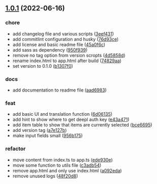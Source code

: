 ## [1.0.1](https://github.com/dasheck0/miro-board-translator/compare/c3adb547038728c70654e5c720c183ae45dda1c6...v1.0.1) (2022-06-16)


### chore

* add changelog file and various scripts ([3eef431](https://github.com/dasheck0/miro-board-translator/commit/3eef431fca4c2ccc0effc5880037daef2604f151))
* add commitlint configuration and husky ([76d93ce](https://github.com/dasheck0/miro-board-translator/commit/76d93ce64ffd32569882cbfda01b25cd60fc970b))
* add license and basic readme file ([45a0f6c](https://github.com/dasheck0/miro-board-translator/commit/45a0f6cddd70c9c6f639e014c82be22b3c5e9d87))
* add sass as dependency ([950f939](https://github.com/dasheck0/miro-board-translator/commit/950f939cc78115beb2742cb9e27976206069a261))
* remove no tag option from version scropts ([4d5858d](https://github.com/dasheck0/miro-board-translator/commit/4d5858dbd8b38179b258f42eb713c9474e286bdd))
* rename index.html to app.html after build ([74829aa](https://github.com/dasheck0/miro-board-translator/commit/74829aab2f629c046a445c8c51c741b19b182d24))
* set version to 0.1.0 ([b1307f0](https://github.com/dasheck0/miro-board-translator/commit/b1307f06894ba5a3c532811f7120b7403bd6a4dd))

### docs

* add documentation to readme file ([aad6983](https://github.com/dasheck0/miro-board-translator/commit/aad698396dbc24caca968c90ade7f7a6bc756617))

### feat

* add basic UI and translation function ([6d06135](https://github.com/dasheck0/miro-board-translator/commit/6d06135281b479f64bc3ea2d150a657527ac9a3f))
* add hint to show where to get deepl auth key ([e43a471](https://github.com/dasheck0/miro-board-translator/commit/e43a471db8e811cd1f261ed62be140903f5e45ce))
* add item table to show that items are currently selected ([bce6695](https://github.com/dasheck0/miro-board-translator/commit/bce6695f332fda40ed1cae93a4c6b42a4df07e07))
* add version tag ([a7e127b](https://github.com/dasheck0/miro-board-translator/commit/a7e127bc19913e07ec0d6211d4b7931c3d2038a3))
* make input fields small ([956b175](https://github.com/dasheck0/miro-board-translator/commit/956b1750c8f19618719bc034e0c532f37b490ba5))

### refactor

* move content from index.ts to app.ts ([ede930e](https://github.com/dasheck0/miro-board-translator/commit/ede930ebeec05c3e5e56a65fce785fd87e9ce8b3))
* move some function to utils file ([c3adb54](https://github.com/dasheck0/miro-board-translator/commit/c3adb547038728c70654e5c720c183ae45dda1c6))
* remove app.html and only use index.html ([a092eda](https://github.com/dasheck0/miro-board-translator/commit/a092eda8c06b7668e333d74253770e4d7e0dd886))
* remove unused logs ([48f20d8](https://github.com/dasheck0/miro-board-translator/commit/48f20d8e1ec730f652eaee6bff387826caaae8fa))



